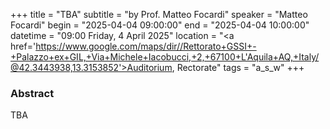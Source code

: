 +++
title = "TBA"
subtitle = "by Prof. Matteo Focardi"
speaker = "Matteo Focardi"
begin = "2025-04-04 09:00:00"
end = "2025-04-04 10:00:00"
datetime = "09:00 Friday, 4 April 2025"
location = "<a href='https://www.google.com/maps/dir//Rettorato+GSSI+-+Palazzo+ex+GIL,+Via+Michele+Iacobucci,+2,+67100+L'Aquila+AQ,+Italy/@42.3443938,13.3153852'>Auditorium, Rectorate</a>"
tags = "a_s_w"
+++

### Abstract
TBA
